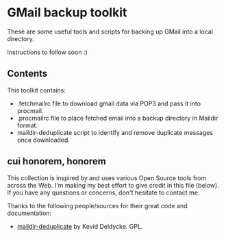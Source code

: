 GMail backup toolkit
====================

These are some useful tools and scripts for backing up GMail into a local
directory.

Instructions to follow soon :)


Contents
-------

This toolkit contains:

* .fetchmailrc file to download gmail data via POP3 and pass it into procmail.
* .procmailrc file to place fetched email into a backup directory in Maildir
  format.
* maildir-deduplicate script to identify and remove duplicate messages once
  downloaded.


cui honorem, honorem
--------------------

This collection is inspired by and uses various Open Source tools from
across the Web. I'm making my best effort to give credit in this file
(below). If you have any questions or concerns, don't hesitate to contact
me.

Thanks to the following people/sources for their great code and documentation:

* [maildir-deduplicate](https://github.com/kdeldycke/scripts/blob/master/maildir-deduplicate.py)
  by Kevid Deldycke. GPL.


